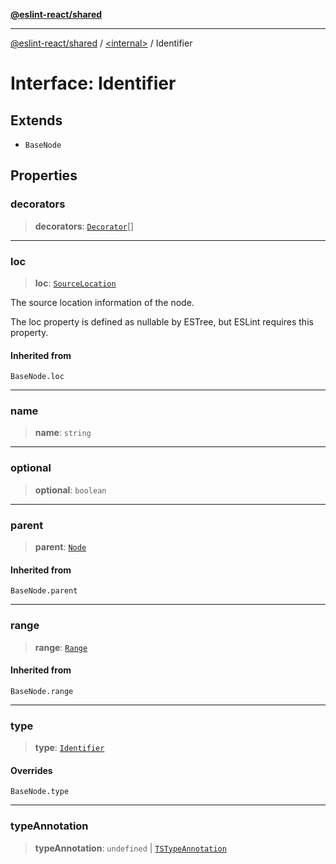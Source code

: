 [**@eslint-react/shared**](../../README.md)

***

[@eslint-react/shared](../../README.md) / [\<internal\>](../README.md) / Identifier

# Interface: Identifier

## Extends

- `BaseNode`

## Properties

### decorators

> **decorators**: [`Decorator`](Decorator.md)[]

***

### loc

> **loc**: [`SourceLocation`](SourceLocation.md)

The source location information of the node.

The loc property is defined as nullable by ESTree, but ESLint requires this property.

#### Inherited from

`BaseNode.loc`

***

### name

> **name**: `string`

***

### optional

> **optional**: `boolean`

***

### parent

> **parent**: [`Node`](../type-aliases/Node.md)

#### Inherited from

`BaseNode.parent`

***

### range

> **range**: [`Range`](../type-aliases/Range.md)

#### Inherited from

`BaseNode.range`

***

### type

> **type**: [`Identifier`](../README.md#identifier)

#### Overrides

`BaseNode.type`

***

### typeAnnotation

> **typeAnnotation**: `undefined` \| [`TSTypeAnnotation`](TSTypeAnnotation.md)
